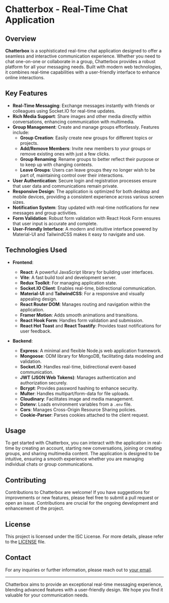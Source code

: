# Chatterbox - Real-Time Chat Application

## Overview
**Chatterbox** is a sophisticated real-time chat application designed to offer a seamless and interactive communication experience. Whether you need to chat one-on-one or collaborate in a group, Chatterbox provides a robust platform for all your messaging needs. Built with modern web technologies, it combines real-time capabilities with a user-friendly interface to enhance online interactions.

## Key Features
- **Real-Time Messaging**: Exchange messages instantly with friends or colleagues using Socket.IO for real-time updates.
- **Rich Media Support**: Share images and other media directly within conversations, enhancing communication with multimedia.
- **Group Management**: Create and manage groups effortlessly. Features include:
  - **Group Creation**: Easily create new groups for different topics or projects.
  - **Add/Remove Members**: Invite new members to your groups or remove existing ones with just a few clicks.
  - **Group Renaming**: Rename groups to better reflect their purpose or to keep up with changing contexts.
  - **Leave Groups**: Users can leave groups they no longer wish to be part of, maintaining control over their interactions.
- **User Authentication**: Secure login and registration processes ensure that user data and communications remain private.
- **Responsive Design**: The application is optimized for both desktop and mobile devices, providing a consistent experience across various screen sizes.
- **Notification System**: Stay updated with real-time notifications for new messages and group activities.
- **Form Validation**: Robust form validation with React Hook Form ensures that user input is accurate and complete.
- **User-Friendly Interface**: A modern and intuitive interface powered by Material-UI and TailwindCSS makes it easy to navigate and use.

## Technologies Used
- **Frontend**:
  - **React**: A powerful JavaScript library for building user interfaces.
  - **Vite**: A fast build tool and development server.
  - **Redux Toolkit**: For managing application state.
  - **Socket.IO Client**: Enables real-time, bidirectional communication.
  - **Material-UI** and **TailwindCSS**: For a responsive and visually appealing design.
  - **React Router DOM**: Manages routing and navigation within the application.
  - **Framer Motion**: Adds smooth animations and transitions.
  - **React Hook Form**: Handles form validation and submission.
  - **React Hot Toast** and **React Toastify**: Provides toast notifications for user feedback.

- **Backend**:
  - **Express**: A minimal and flexible Node.js web application framework.
  - **Mongoose**: ODM library for MongoDB, facilitating data modeling and validation.
  - **Socket.IO**: Handles real-time, bidirectional event-based communication.
  - **JWT (JSON Web Tokens)**: Manages authentication and authorization securely.
  - **Bcrypt**: Provides password hashing to enhance security.
  - **Multer**: Handles multipart/form-data for file uploads.
  - **Cloudinary**: Facilitates image and media management.
  - **Dotenv**: Loads environment variables from a `.env` file.
  - **Cors**: Manages Cross-Origin Resource Sharing policies.
  - **Cookie-Parser**: Parses cookies attached to the client request.

## Usage
To get started with Chatterbox, you can interact with the application in real-time by creating an account, starting new conversations, joining or creating groups, and sharing multimedia content. The application is designed to be intuitive, ensuring a smooth experience whether you are managing individual chats or group communications.

## Contributing
Contributions to Chatterbox are welcome! If you have suggestions for improvements or new features, please feel free to submit a pull request or open an issue. Contributions are crucial for the ongoing development and enhancement of the project.

## License
This project is licensed under the ISC License. For more details, please refer to the [LICENSE](LICENSE) file.

## Contact
For any inquiries or further information, please reach out to [your email](mailto:your-email@example.com).

---

Chatterbox aims to provide an exceptional real-time messaging experience, blending advanced features with a user-friendly design. We hope you find it valuable for your communication needs.
